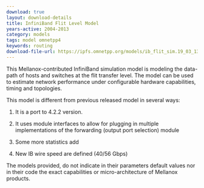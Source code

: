 ```yaml
---
download: true
layout: download-details
title: InfiniBand Flit Level Model
years-active: 2004-2013
category: models
tags: model omnetpp4
keywords: routing
download-file-url: https://ipfs.omnetpp.org/models/ib_flit_sim.19_03_13.tgz
---
```


This Mellanox-contributed InfiniBand simulation model is modeling the data-path
of hosts and switches at the flit transfer level. The model can be used to
estimate network performance under configurable hardware capabilities, timing
and topologies.

This model is different from previous released model in several ways:

1. It is a port to 4.2.2 version.

2. It uses module interfaces to allow for plugging in multiple implementations
   of the forwarding (output port selection) module

3. Some more statistics add

4. New IB wire speed are defined (40/56 Gbps)

The models provided, do not indicate in their parameters default values nor in
their code the exact capabilities or micro-architecture of Mellanox products.
